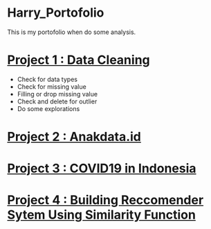 # Harry_Portofolio
This is my portofolio when do some analysis.
# [Project 1 : Data Cleaning](https://github.com/harrymaringantua/harrymaringantua.github.io/tree/main/Data%20Cleaning)
* Check for data types
* Check for missing value
* Filling or drop missing value
* Check and delete for outlier
* Do some explorations

# [Project 2 : Anakdata.id](https://github.com/harrymaringantua/harrymaringantua.github.io/tree/main/Anakdata.id)
# [Project 3 : COVID19 in Indonesia](https://github.com/harrymaringantua/harrymaringantua.github.io/tree/main/Covid-19%20Project)
# [Project 4 : Building Reccomender Sytem Using Similarity Function ](https://github.com/harrymaringantua/harrymaringantua.github.io/tree/main/Building%20Recommender%20System%20using%20SImilarity%20Function%20in%20Python)

